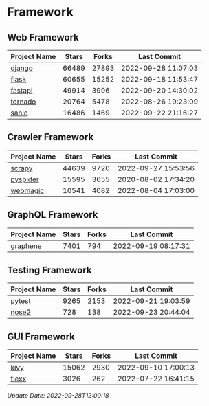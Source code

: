 # Framework

## Web Framework
| Project Name | Stars | Forks | Last Commit |
| ------------ | ----- | ----- | ----------- |
| [django](https://github.com/django/django) | 66489 | 27893 | 2022-09-28 11:07:03 |
| [flask](https://github.com/pallets/flask) | 60655 | 15252 | 2022-09-18 11:53:47 |
| [fastapi](https://github.com/tiangolo/fastapi) | 49914 | 3996 | 2022-09-20 14:30:02 |
| [tornado](https://github.com/tornadoweb/tornado) | 20764 | 5478 | 2022-08-26 19:23:09 |
| [sanic](https://github.com/sanic-org/sanic) | 16486 | 1469 | 2022-09-22 21:16:27 |

## Crawler Framework
| Project Name | Stars | Forks | Last Commit |
| ------------ | ----- | ----- | ----------- |
| [scrapy](https://github.com/scrapy/scrapy) | 44639 | 9720 | 2022-09-27 15:53:56 |
| [pyspider](https://github.com/binux/pyspider) | 15595 | 3655 | 2020-08-02 17:34:20 |
| [webmagic](https://github.com/code4craft/webmagic) | 10541 | 4082 | 2022-08-04 17:03:00 |

## GraphQL Framework
| Project Name | Stars | Forks | Last Commit |
| ------------ | ----- | ----- | ----------- |
| [graphene](https://github.com/graphql-python/graphene) | 7401 | 794 | 2022-09-19 08:17:31 |

## Testing Framework
| Project Name | Stars | Forks | Last Commit |
| ------------ | ----- | ----- | ----------- |
| [pytest](https://github.com/pytest-dev/pytest) | 9265 | 2153 | 2022-09-21 19:03:59 |
| [nose2](https://github.com/nose-devs/nose2) | 728 | 138 | 2022-09-23 20:44:04 |

## GUI Framework
| Project Name | Stars | Forks | Last Commit |
| ------------ | ----- | ----- | ----------- |
| [kivy](https://github.com/kivy/kivy) | 15062 | 2930 | 2022-09-10 17:00:13 |
| [flexx](https://github.com/flexxui/flexx) | 3026 | 262 | 2022-07-22 16:41:15 |

*Update Date: 2022-09-28T12:00:18*